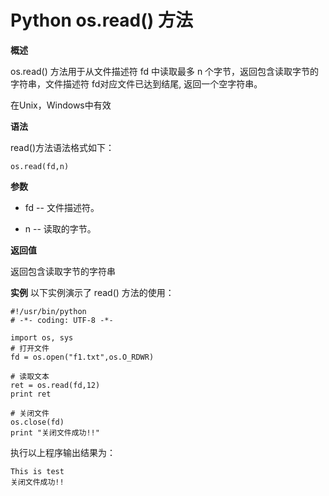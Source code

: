 Python os.read() 方法
================

**概述**

os.read() 方法用于从文件描述符 fd 中读取最多 n 个字节，返回包含读取字节的字符串，文件描述符 fd对应文件已达到结尾, 返回一个空字符串。

在Unix，Windows中有效

**语法**

read()方法语法格式如下：
```
os.read(fd,n)
```

**参数**

* fd -- 文件描述符。

* n -- 读取的字节。

**返回值**

返回包含读取字节的字符串

**实例**
以下实例演示了 read() 方法的使用：

```
#!/usr/bin/python
# -*- coding: UTF-8 -*-

import os, sys
# 打开文件
fd = os.open("f1.txt",os.O_RDWR)

# 读取文本
ret = os.read(fd,12)
print ret

# 关闭文件
os.close(fd)
print "关闭文件成功!!"
```
执行以上程序输出结果为：

```
This is test
关闭文件成功!!
```
